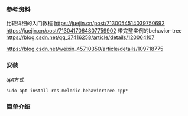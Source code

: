 
### 参考资料

比较详细的入门教程
https://juejin.cn/post/7130054514039750692
https://juejin.cn/post/7130417064807759902
带完整实例的behavior-tree
https://blog.csdn.net/qq_37416258/article/details/120064107

https://blog.csdn.net/weixin_45710350/article/details/109718775

### 安装

apt方式 
```shell
sudo apt install ros-melodic-behaviortree-cpp*
```


### 简单介绍


